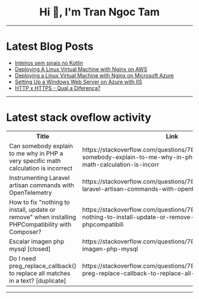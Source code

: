 <h1 align="center">Hi 👋, I'm Tran Ngoc Tam</h1>

---

# Latest Blog Posts 
<!-- BLOG-POST-LIST:START -->
- [Inteiros sem sinais no Kotlin](https://dev.to/oliversieto/inteiros-sem-sinal-no-kotlin-1gg3)
- [Deploying A Linux Virtual Machine with Nginx on AWS](https://dev.to/jimi487/deploying-a-linux-virtual-machine-with-nginx-on-aws-3m13)
- [Deploying a Linux Virtual Machine with Nginx on Microsoft Azure](https://dev.to/jimi487/deploying-a-linux-virtual-machine-with-nginx-on-microsoft-azure-1eka)
- [Setting Up a Windows Web Server on Azure with IIS](https://dev.to/jimi487/setting-up-a-windows-web-server-on-azure-with-iis-140c)
- [HTTP x HTTPS - Qual a Diferença?](https://dev.to/alinesousaa/http-x-https-qual-a-diferenca-gjl)
<!-- BLOG-POST-LIST:END -->

---

# Latest stack oveflow activity
<table>
  <tr><th>Title</th><th>Link</th></tr>
  <!-- STACKOVERFLOW:START --><tr><td>Can somebody explain to me why in PHP a very specific math calculation is incorrect</td><td>https://stackoverflow.com/questions/78604969/can-somebody-explain-to-me-why-in-php-a-very-specific-math-calculation-is-incorr</td></tr><tr><td>Instrumenting Laravel artisan commands with OpenTelemetry</td><td>https://stackoverflow.com/questions/78604942/instrumenting-laravel-artisan-commands-with-opentelemetry</td></tr><tr><td>How to fix &quot;nothing to install, update or remove&quot; when installing PHPCompatibility with Composer?</td><td>https://stackoverflow.com/questions/78604865/how-to-fix-nothing-to-install-update-or-remove-when-installing-phpcompatibili</td></tr><tr><td>Escalar imagen php mysql [closed]</td><td>https://stackoverflow.com/questions/78604754/escalar-imagen-php-mysql</td></tr><tr><td>Do I need preg_replace_callback&lpar;&rpar; to replace all matches in a text? [duplicate]</td><td>https://stackoverflow.com/questions/78604589/do-i-need-preg-replace-callback-to-replace-all-matches-in-a-text</td></tr><!-- STACKOVERFLOW:END -->
</table>

---


